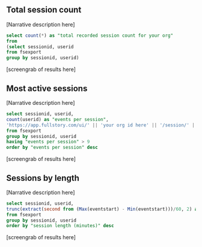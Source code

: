 ## Total session count
[Narrative description here]
```sql
select count(*) as "total recorded session count for your org"
from 
(select sessionid, userid
from fsexport 
group by sessionid, userid)
```
[screengrab of results here]

## Most active sessions
[Narrative description here]
```sql
select sessionid, userid,
count(userid) as "events per session",
'https://app.fullstory.com/ui/' || 'your org id here' || '/session/' || userid || ':' || sessionid as "session replay URL"
from fsexport 
group by sessionid, userid
having "events per session" > 9
order by "events per session" desc
```
[screengrab of results here]

## Sessions by length
[Narrative description here]
```sql
select sessionid, userid,
trunc(extract(second from (Max(eventstart) - Min(eventstart)))/60, 2) as "session length (minutes)"
from fsexport 
group by sessionid, userid
order by "session length (minutes)" desc
```
[screengrab of results here]
